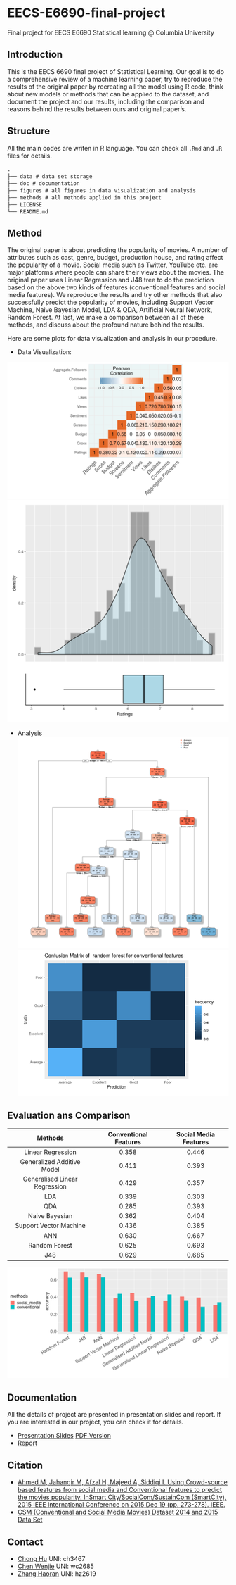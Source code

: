 # EECS-E6690-final-project

Final project for EECS E6690 Statistical learning @ Columbia University

## Introduction

This is the EECS 6690 final project of Statistical Learning. Our goal is to do a comprehensive review of a
machine learning paper, try to reproduce the results of the original paper by recreating all the model using R code,
think about new models or methods that can be applied to the dataset, and document the project and our results,
including the comparison and reasons behind the results between ours and original paper’s. 


## Structure
All the main codes are writen in R language. You can check all `.Rmd` and `.R`
files for details.

```
.
├── data # data set storage
├── doc # documentation
├── figures # all figures in data visualization and analysis
├── methods # all methods applied in this project
├── LICENSE
└── README.md
```


## Method
The original paper
is about predicting the popularity of movies. A number of attributes such as cast, genre, budget, production house,
and rating affect the popularity of a movie. Social media such as Twitter, YouTube etc. are major platforms where
people can share their views about the movies. The original paper uses Linear Regression and J48 tree to do the
prediction based on the above two kinds of features (conventional features and social media features). We reproduce
the results and try other methods that also successfully predict the popularity of movies, including Support Vector
Machine, Naive Bayesian Model, LDA & QDA, Artificial Neural Network, Random Forest. At last, we make a
comparison between all of these methods, and discuss about the profound nature behind the results.

Here are some plots for data visualization and analysis in our procedure.

- Data Visualization:

![img](figures/data_correlation.png)
![img](figures/data_rating.png)

- Analysis
![img](figures/j48_conv_tree.png)
![img](figures/randomforest_conv_confusion.png)

## Evaluation ans Comparison

| Methods | Conventional Features | Social Media Features |
| :----: | :-----: | :------:|
| Linear Regression | 0.358 | 0.446 |
| Generalized Additive Model | 0.411 | 0.393 |
| Generalised Linear Regression | 0.429 | 0.357 |
| LDA | 0.339 | 0.303 |
| QDA | 0.285 | 0.393 |
| Naive Bayesian | 0.362 | 0.404 |
| Support Vector Machine | 0.436 | 0.385 |
| ANN | 0.630 | 0.667 |
| Random Forest | 0.625 | 0.693 |
| J48 | 0.629 |  0.685 |

![img](figures/eval_comparsion.jpg)

## Documentation

All the details of project are presented in presentation slides and report. 
If you are interested in our project, you can check it for details.

- [Presentation Slides](https://docs.google.com/presentation/d/18lz5sqOB89zLfCIxd0eHwVtLrByeYrlfDFwNO6LWtFc/edit?usp=sharing
) [PDF Version](doc/EECS6690_presentation.pdf)
- [Report](doc/EECS6690_final_report.pdf)


## Citation
- [Ahmed M, Jahangir M, Afzal H, Majeed A, Siddiqi I. Using Crowd-source based 
features from social media and Conventional features to predict the movies popularity. 
InSmart City/SocialCom/SustainCom (SmartCity), 2015 IEEE International Conference on 2015 Dec 19 (pp. 273-278). IEEE.](
https://www.semanticscholar.org/paper/Using-Crowd-Source-Based-Features-from-Social-Media-Ahmed-Jahangir/c6c01381cadf95b14486fe80f6d898ddb3c0ec15)
- [CSM (Conventional and Social Media Movies) Dataset 2014 and 2015 Data Set](
https://archive.ics.uci.edu/ml/datasets/CSM+%28Conventional+and+Social+Media+Movies%29+Dataset+2014+and+2015)

## Contact

- [Chong Hu](https://github.com/JackSnowWolf) UNI: ch3467
- [Chen Wenjie](https://github.com/JACKCHEN96) UNI:  wc2685
- [Zhang Haoran](https://github.com/Headnerd9798) UNI: hz2619